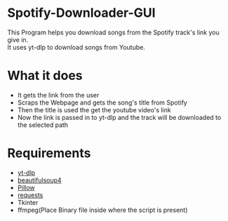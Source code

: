 # Spotify-Downloader-GUI
This Program helps you download songs from the Spotify track's link you give in. <br>
It uses yt-dlp to download songs from Youtube.

# What it does
  * It gets the link from the user<br>
  * Scraps the Webpage and gets the song's title from Spotify<br>
  * Then the title is used the get the youtube video's link
  * Now the link is passed in to yt-dlp and the track will be downloaded to the selected path


# Requirements
  * [yt-dlp](https://pypi.org/project/yt-dlp/)  
  * [beautifulsoup4](https://pypi.org/project/beautifulsoup4/)
  * [Pillow ](https://pypi.org/project/Pillow/)
  * [requests](https://pypi.org/project/requests/)  
  * Tkinter
  * ffmpeg(Place Binary file inside where the script is present)
